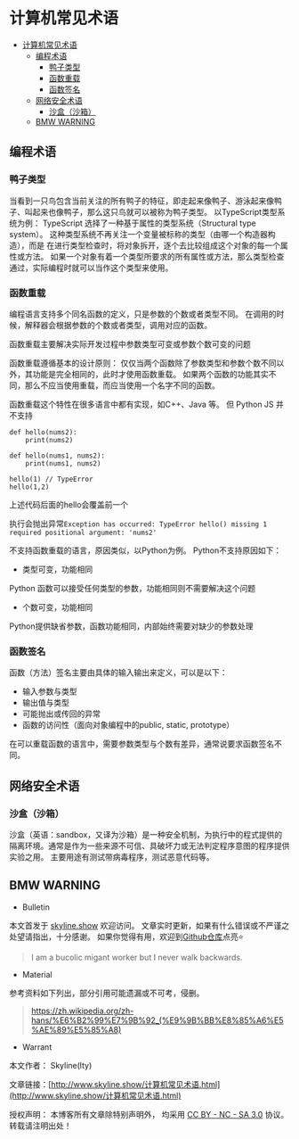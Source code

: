 # 计算机常见术语

<!-- @import "[TOC]" {cmd="toc" depthFrom=1 depthTo=6 orderedList=false} -->

<!-- code_chunk_output -->

- [计算机常见术语](#计算机常见术语)
  - [编程术语](#编程术语)
    - [鸭子类型](#鸭子类型)
    - [函数重载](#函数重载)
    - [函数签名](#函数签名)
  - [网络安全术语](#网络安全术语)
    - [沙盒（沙箱）](#沙盒沙箱)
  - [BMW WARNING](#bmw-warning)

<!-- /code_chunk_output -->

## 编程术语
### 鸭子类型

当看到一只鸟包含当前关注的所有鸭子的特征，即走起来像鸭子、游泳起来像鸭子、叫起来也像鸭子，那么这只鸟就可以被称为鸭子类型。
以TypeScript类型系统为例：
TypeScript 选择了一种基于属性的类型系统（Structural type system）。
这种类型系统不再关注一个变量被标称的类型（由哪一个构造器构造），而是 在进行类型检查时，将对象拆开，逐个去比较组成这个对象的每一个属性或方法。
如果一个对象有着一个类型所要求的所有属性或方法，那么类型检查通过，实际编程时就可以当作这个类型来使用。
### 函数重载

编程语言支持多个同名函数的定义，只是参数的个数或者类型不同。
在调用的时候，解释器会根据参数的个数或者类型，调用对应的函数。

函数重载主要解决实际开发过程中参数类型可变或参数个数可变的问题

函数重载遵循基本的设计原则：
仅仅当两个函数除了参数类型和参数个数不同以外，其功能是完全相同的，此时才使用函数重载。
如果两个函数的功能其实不同，那么不应当使用重载，而应当使用一个名字不同的函数。

函数重载这个特性在很多语言中都有实现，如C++、Java 等。
但 Python JS 并不支持

```py3
def hello(nums2):
    print(nums2)

def hello(nums1, nums2):
    print(nums1, nums2)

hello(1) // TypeError
hello(1,2)
```

上述代码后面的hello会覆盖前一个

执行会抛出异常`Exception has occurred: TypeError hello() missing 1 required positional argument: 'nums2'`

不支持函数重载的语言，原因类似，以Python为例。
Python不支持原因如下：

- 类型可变，功能相同
    
Python 函数可以接受任何类型的参数，功能相同则不需要解决这个问题
    
- 个数可变，功能相同
    
Python提供缺省参数，函数功能相同，内部始终需要对缺少的参数处理
    


### 函数签名

函数（方法）签名主要由具体的输入输出来定义，可以是以下：

- 输入参数与类型
- 输出值与类型
- 可能抛出或传回的异常
- 函数的访问性（面向对象编程中的public, static, prototype）

在可以重载函数的语言中，需要参数类型与个数有差异，通常说要求函数签名不同。


## 网络安全术语
### 沙盒（沙箱）
沙盒（英语：sandbox，又译为沙箱）是一种安全机制，为执行中的程式提供的隔离环境。通常是作为一些来源不可信、具破坏力或无法判定程序意图的程序提供实验之用。
主要用途有测试带病毒程序，测试恶意代码等。
​
## BMW WARNING

- Bulletin

本文首发于 [skyline.show](http://www.skyline.show) 欢迎访问。
文章实时更新，如果有什么错误或不严谨之处望请指出，十分感谢。
如果你觉得有用，欢迎到[Github仓库](https://github.com/skylinety/Blog)点亮⭐️


> I am a bucolic migant worker but I never walk backwards.

- Material

参考资料如下列出，部分引用可能遗漏或不可考，侵删。

>  https://zh.wikipedia.org/zh-hans/%E6%B2%99%E7%9B%92_(%E9%9B%BB%E8%85%A6%E5%AE%89%E5%85%A8)​

- Warrant

本文作者： Skyline(lty)

文章链接：[http://www.skyline.show/计算机常见术语.html](http://www.skyline.show/计算机常见术语.html)

授权声明： 本博客所有文章除特别声明外， 均采用 [CC BY - NC - SA 3.0](https://creativecommons.org/licenses/by-nc-sa/3.0/deed.zh) 协议。 转载请注明出处！

